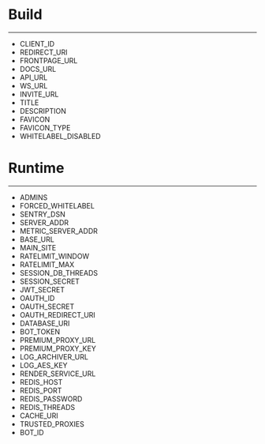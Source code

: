 # Build
---
- CLIENT_ID
- REDIRECT_URI
- FRONTPAGE_URL
- DOCS_URL
- API_URL
- WS_URL
- INVITE_URL
- TITLE
- DESCRIPTION
- FAVICON
- FAVICON_TYPE
- WHITELABEL_DISABLED

# Runtime
---
- ADMINS
- FORCED_WHITELABEL
- SENTRY_DSN
- SERVER_ADDR
- METRIC_SERVER_ADDR
- BASE_URL
- MAIN_SITE
- RATELIMIT_WINDOW
- RATELIMIT_MAX
- SESSION_DB_THREADS
- SESSION_SECRET
- JWT_SECRET
- OAUTH_ID
- OAUTH_SECRET
- OAUTH_REDIRECT_URI
- DATABASE_URI
- BOT_TOKEN
- PREMIUM_PROXY_URL
- PREMIUM_PROXY_KEY
- LOG_ARCHIVER_URL
- LOG_AES_KEY
- RENDER_SERVICE_URL
- REDIS_HOST
- REDIS_PORT
- REDIS_PASSWORD
- REDIS_THREADS
- CACHE_URI
- TRUSTED_PROXIES
- BOT_ID

